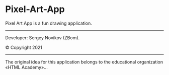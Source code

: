 # Pixel-Art-App

Pixel Art App is a fun drawing application.

---

Developer: Sergey Novikov (ZBom).

© Copyright 2021

---

The original idea for this application belongs to the educational organization «HTML Academy»...